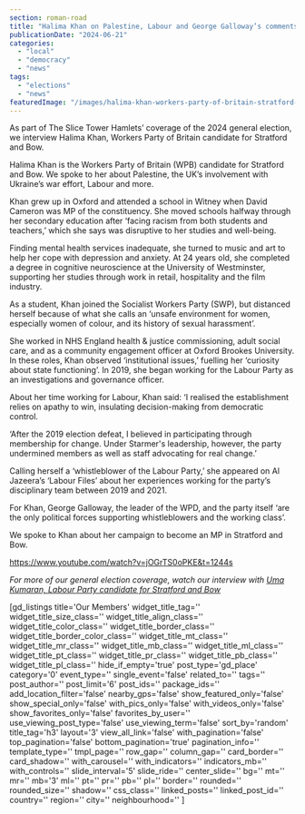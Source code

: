 ```yaml
---
section: roman-road
title: "Halima Khan on Palestine, Labour and George Galloway’s comments about gay people"
publicationDate: "2024-06-21"
categories: 
  - "local"
  - "democracy"
  - "news"
tags: 
  - "elections"
  - "news"
featuredImage: "/images/halima-khan-workers-party-of-britain-stratford-bow.jpg"
---
```


As part of The Slice Tower Hamlets’ coverage of the 2024 general election, we interview Halima Khan, Workers Party of Britain candidate for Stratford and Bow.

Halima Khan is the Workers Party of Britain (WPB) candidate for Stratford and Bow. We spoke to her about Palestine, the UK’s involvement with Ukraine’s war effort, Labour and more. 

Khan grew up in Oxford and attended a school in Witney when David Cameron was MP of the constituency. She moved schools halfway through her secondary education after ‘facing racism from both students and teachers,’ which she says was disruptive to her studies and well-being. 

Finding mental health services inadequate, she turned to music and art to help her cope with depression and anxiety. At 24 years old, she completed a degree in cognitive neuroscience at the University of Westminster, supporting her studies through work in retail, hospitality and the film industry.

As a student, Khan joined the Socialist Workers Party (SWP), but distanced herself because of what she calls an ‘unsafe environment for women, especially women of colour, and its history of sexual harassment’. 

She worked in NHS England health & justice commissioning, adult social care, and as a community engagement officer at Oxford Brookes University. In these roles, Khan observed ‘institutional issues,’ fuelling her ‘curiosity about state functioning’. In 2019, she began working for the Labour Party as an investigations and governance officer.

About her time working for Labour, Khan said: ‘I realised the establishment relies on apathy to win, insulating decision-making from democratic control. 

‘After the 2019 election defeat, I believed in participating through membership for change. Under Starmer's leadership, however, the party undermined members as well as staff advocating for real change.’

Calling herself a ‘whistleblower of the Labour Party,’ she appeared on Al Jazeera’s ‘Labour Files’ about her experiences working for the party’s disciplinary team between 2019 and 2021.

For Khan, George Galloway, the leader of the WPD, and the party itself ‘are the only political forces supporting whistleblowers and the working class’. 

We spoke to Khan about her campaign to become an MP in Stratford and Bow.

https://www.youtube.com/watch?v=jOGrTS0oPKE&t=1244s

_For more of our general election coverage, watch our interview with [Uma Kumaran, Labour Party candidate for Stratford and Bow](https://romanroadlondon.com/uma-kumaran-labour-party-candidate-stratford-bow-interview/)_

\[gd\_listings title='Our Members' widget\_title\_tag='' widget\_title\_size\_class='' widget\_title\_align\_class='' widget\_title\_color\_class='' widget\_title\_border\_class='' widget\_title\_border\_color\_class='' widget\_title\_mt\_class='' widget\_title\_mr\_class='' widget\_title\_mb\_class='' widget\_title\_ml\_class='' widget\_title\_pt\_class='' widget\_title\_pr\_class='' widget\_title\_pb\_class='' widget\_title\_pl\_class='' hide\_if\_empty='true' post\_type='gd\_place' category='0' event\_type='' single\_event='false' related\_to='' tags='' post\_author='' post\_limit='6' post\_ids='' package\_ids='' add\_location\_filter='false' nearby\_gps='false' show\_featured\_only='false' show\_special\_only='false' with\_pics\_only='false' with\_videos\_only='false' show\_favorites\_only='false' favorites\_by\_user='' use\_viewing\_post\_type='false' use\_viewing\_term='false' sort\_by='random' title\_tag='h3' layout='3' view\_all\_link='false' with\_pagination='false' top\_pagination='false' bottom\_pagination='true' pagination\_info='' template\_type='' tmpl\_page='' row\_gap='' column\_gap='' card\_border='' card\_shadow='' with\_carousel='' with\_indicators='' indicators\_mb='' with\_controls='' slide\_interval='5' slide\_ride='' center\_slide='' bg='' mt='' mr='' mb='3' ml='' pt='' pr='' pb='' pl='' border='' rounded='' rounded\_size='' shadow='' css\_class='' linked\_posts='' linked\_post\_id='' country='' region='' city='' neighbourhood='' \]
